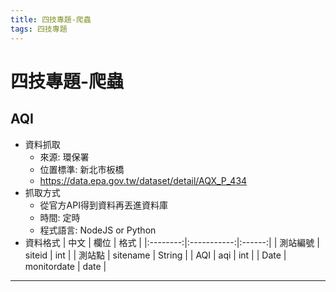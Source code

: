```yaml
---
title: 四技專題-爬蟲
tags: 四技專題
---
```

四技專題-爬蟲
===
## AQI
- 資料抓取
  * 來源: 環保署
  * 位置標準: 新北市板橋
  * https://data.epa.gov.tw/dataset/detail/AQX_P_434
- 抓取方式
  * 從官方API得到資料再丟進資料庫
  * 時間: 定時
  * 程式語言: NodeJS or Python
- 資料格式
  |   中文   |    欄位     |  格式  |
  |:--------:|:-----------:|:------:|
  | 測站編號 |   siteid    |  int   |
  |  測站點  |  sitename   | String |
  |   AQI    |     aqi     |  int   |
  |   Date   | monitordate |  date  |

---